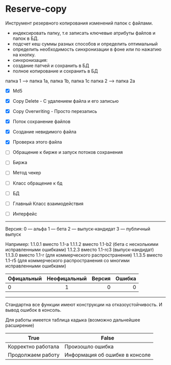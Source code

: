# Reserve-copy

Инструмент резервного копирования изменений папок с файлами.
- индексировать папку, т.е записать ключевые атрибуты файлов и папок в БД.
- подсчет кеш суммы разных способов и определить оптимальный
- определить необходимость синхронизации в фоне или по нажатию на кнопку. 
- синхронизация:
- создание патчей и сохранить в БД
- полное копирование и сохранить в БД


папка 1  —> папка 1a, папка 1b, папка 1c
папка 2 —> папка 2a


- [X] Md5
- [X] Copy Delete - С удалением файла и его записью
- [X] Copy Overwriting - Просто перезапись
- [X] Поток сохранение файлов
- [X] Создание невидимого файла
- [X] Проверка этого файла
- [ ] Обращение к бирже и запуск потоков сохранения
- [ ] Биржа
- [ ] Метод чекер
- [ ] Класс обращение к бд
- [ ] БД
- [ ] Главный Класс взаимодействия

- [ ] Интерфейс


---

Версия:
0 — альфа
1 — бета
2 — выпуск-кандидат
3 — публичный выпуск

Например:
1.1.0.1 вместо 1.1-a
1.1.1.2 вместо 1.1-b2 (бета с несколькими исправленными ошибками)
1.1.2.3 вместо 1.1-rc3 (выпуск-кандидат)
1.1.3.0 вместо 1.1-r (для коммерческого распространения)
1.1.3.5 вместо 1.1-r5 (для коммерческого распространения со многими исправленными ошибками)

| Офицальный | Неофицальный | Версия | Ошибка |
|:-----------|:------------:| ------:| ------:|
| 0          | 1            | 0      | 0      |

---
Стандартна все функции имеют конструкции на отказоустойчивость.
И вывод ошибок в консоль.

Для работы имеется таблица кадыка (возможно дальнейшее расширение)

True  | False
------------- | -------------
Корректно работала  | Произошло ошибка
Продолжаем работу  | Информация об ошибке в консоле
